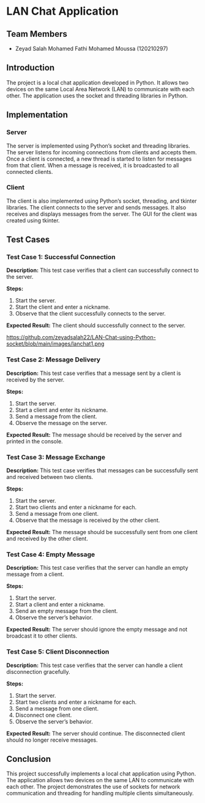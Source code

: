 # LAN Chat Application

## Team Members
- Zeyad Salah Mohamed Fathi Mohamed Moussa (120210297)

## Introduction
The project is a local chat application developed in Python. It allows two devices on the same Local Area Network (LAN) to communicate with each other. The application uses the socket and threading libraries in Python.

## Implementation

### Server
The server is implemented using Python’s socket and threading libraries. The server listens for incoming connections from clients and accepts them. Once a client is connected, a new thread is started to listen for messages from that client. When a message is received, it is broadcasted to all connected clients.

### Client
The client is also implemented using Python’s socket, threading, and tkinter libraries. The client connects to the server and sends messages. It also receives and displays messages from the server. The GUI for the client was created using tkinter.

## Test Cases

### Test Case 1: Successful Connection
**Description:** This test case verifies that a client can successfully connect to the server.

**Steps:**
1. Start the server.
2. Start the client and enter a nickname.
3. Observe that the client successfully connects to the server.

**Expected Result:** The client should successfully connect to the server.

https://github.com/zeyadsalah22/LAN-Chat-using-Python-socket/blob/main/images/lanchat1.png

### Test Case 2: Message Delivery
**Description:** This test case verifies that a message sent by a client is received by the server.

**Steps:**
1. Start the server.
2. Start a client and enter its nickname.
3. Send a message from the client.
4. Observe the message on the server.

**Expected Result:** The message should be received by the server and printed in the console.

### Test Case 3: Message Exchange
**Description:** This test case verifies that messages can be successfully sent and received between two clients.

**Steps:**
1. Start the server.
2. Start two clients and enter a nickname for each.
3. Send a message from one client.
4. Observe that the message is received by the other client.

**Expected Result:** The message should be successfully sent from one client and received by the other client.

### Test Case 4: Empty Message
**Description:** This test case verifies that the server can handle an empty message from a client.

**Steps:**
1. Start the server.
2. Start a client and enter a nickname.
3. Send an empty message from the client.
4. Observe the server’s behavior.

**Expected Result:** The server should ignore the empty message and not broadcast it to other clients.

### Test Case 5: Client Disconnection
**Description:** This test case verifies that the server can handle a client disconnection gracefully.

**Steps:**
1. Start the server.
2. Start two clients and enter a nickname for each.
3. Send a message from one client.
4. Disconnect one client.
5. Observe the server’s behavior.

**Expected Result:** The server should continue. The disconnected client should no longer receive messages.

## Conclusion
This project successfully implements a local chat application using Python. The application allows two devices on the same LAN to communicate with each other. The project demonstrates the use of sockets for network communication and threading for handling multiple clients simultaneously.
